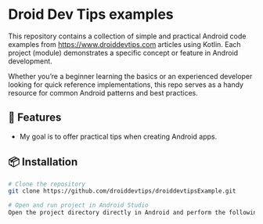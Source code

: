 # Droid Dev Tips examples

This repository contains a collection of simple and practical Android code examples from https://www.droiddevtips.com articles using Kotlin. Each project (module) demonstrates a specific concept or feature in Android development.

Whether you’re a beginner learning the basics or an experienced developer looking for quick reference implementations, this repo serves as a handy resource for common Android patterns and best practices.

## 🚀 Features
- My goal is to offer practical tips when creating Android apps.

## 📦 Installation

```bash
# Clone the repository
git clone https://github.com/droiddevtips/droiddevtipsExample.git

# Open and run project in Android Studio
Open the project directory directly in Android and perform the following gradle tasks, clean and build.
